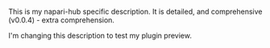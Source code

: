 This is my napari-hub specific description. It is detailed, and comprehensive (v0.0.4) - extra comprehension.

I'm changing this description to test my plugin preview.
